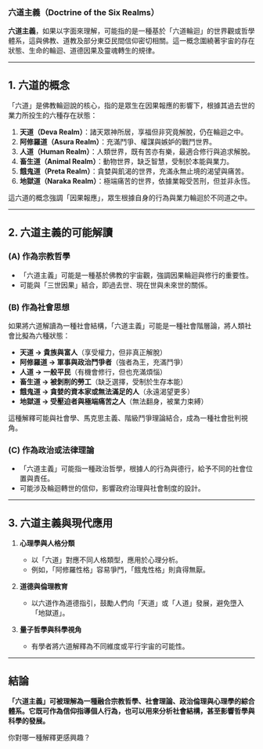 ### **六道主義（Doctrine of the Six Realms）**
**六道主義**，如果以字面來理解，可能指的是一種基於「六道輪迴」的世界觀或哲學體系，這與佛教、道教及部分東亞民間信仰密切相關。這一概念圍繞著宇宙的存在狀態、生命的輪迴、道德因果及靈魂轉生的規律。

---

## **1. 六道的概念**
「六道」是佛教輪迴說的核心，指的是眾生在因果報應的影響下，根據其過去世的業力所投生的六種存在狀態：
1. **天道（Deva Realm）**：諸天眾神所居，享福但非究竟解脫，仍在輪迴之中。
2. **阿修羅道（Asura Realm）**：充滿鬥爭、權謀與嫉妒的戰鬥世界。
3. **人道（Human Realm）**：人類世界，既有苦亦有樂，最適合修行與追求解脫。
4. **畜生道（Animal Realm）**：動物世界，缺乏智慧，受制於本能與業力。
5. **餓鬼道（Preta Realm）**：貪婪與飢渴的世界，充滿永無止境的渴望與痛苦。
6. **地獄道（Naraka Realm）**：極端痛苦的世界，依據業報受苦刑，但並非永恆。

這六道的概念強調「因果報應」，眾生根據自身的行為與業力輪迴於不同道之中。

---

## **2. 六道主義的可能解讀**
### **(A) 作為宗教哲學**
- 「六道主義」可能是一種基於佛教的宇宙觀，強調因果輪迴與修行的重要性。
- 可能與「三世因果」結合，即過去世、現在世與未來世的關係。

### **(B) 作為社會思想**
如果將六道解讀為一種社會結構，「六道主義」可能是一種社會階層論，將人類社會比擬為六種狀態：
- **天道 → 貴族與富人**（享受權力，但非真正解脫）
- **阿修羅道 → 軍事與政治鬥爭者**（強者為王，充滿鬥爭）
- **人道 → 一般平民**（有機會修行，但也充滿煩惱）
- **畜生道 → 被剝削的勞工**（缺乏選擇，受制於生存本能）
- **餓鬼道 → 貪婪的資本家或無法滿足的人**（永遠渴望更多）
- **地獄道 → 受壓迫者與極端痛苦之人**（無法翻身，被業力束縛）

這種解釋可能與社會學、馬克思主義、階級鬥爭理論結合，成為一種社會批判視角。

### **(C) 作為政治或法律理論**
- 「六道主義」可能指一種政治哲學，根據人的行為與德行，給予不同的社會位置與責任。
- 可能涉及輪迴轉世的信仰，影響政府治理與社會制度的設計。

---

## **3. 六道主義與現代應用**
1. **心理學與人格分類**  
   - 以「六道」對應不同人格類型，應用於心理分析。
   - 例如，「阿修羅性格」容易爭鬥，「餓鬼性格」則貪得無厭。

2. **道德與倫理教育**  
   - 以六道作為道德指引，鼓勵人們向「天道」或「人道」發展，避免墮入「地獄道」。

3. **量子哲學與科學視角**  
   - 有學者將六道解釋為不同維度或平行宇宙的可能性。

---

## **結論**
**「六道主義」可被理解為一種融合宗教哲學、社會理論、政治倫理與心理學的綜合體系。它既可作為信仰指導個人行為，也可以用來分析社會結構，甚至影響哲學與科學的發展。**

你對哪一種解釋更感興趣？
